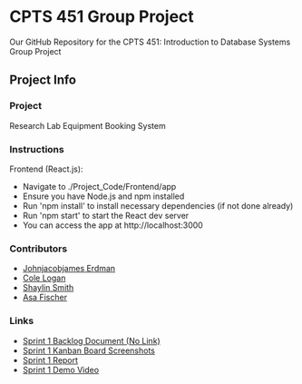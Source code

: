 # CPTS 451 Group Project
Our GitHub Repository for the CPTS 451: Introduction to Database Systems Group Project

## Project Info

### Project
Research Lab Equipment Booking System

### Instructions
Frontend (React.js):
- Navigate to ./Project_Code/Frontend/app
- Ensure you have Node.js and npm installed
- Run 'npm install' to install necessary dependencies (if not done already)
- Run 'npm start' to start the React dev server
- You can access the app at http://localhost:3000

### Contributors
- [Johnjacobjames Erdman](https://github.com/j3erdman)
- [Cole Logan](https://github.com/clogan1227)
- [Shaylin Smith](https://github.com/plasmaaShark)
- [Asa Fischer](https://github.com/afischa)

### Links
- [Sprint 1 Backlog Document (No Link)]()
- [Sprint 1 Kanban Board Screenshots](https://github.com/j3erdman/CPTS-451-Group-Project/blob/main/Documentation/Kanban_Board_Screenshots_Sprint_1.pdf)
- [Sprint 1 Report](https://github.com/j3erdman/CPTS-451-Group-Project/blob/main/Documentation/sprint_report_1.md)
- [Sprint 1 Demo Video](https://www.youtube.com/watch?v=MOndm01JRiQ)
